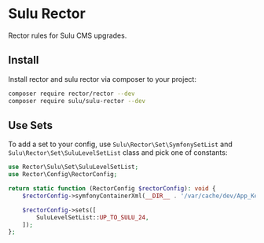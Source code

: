 # Sulu Rector

Rector rules for Sulu CMS upgrades.

## Install

Install rector and sulu rector via composer to your project:

```bash
composer require rector/rector --dev
composer require sulu/sulu-rector --dev
```

## Use Sets

To add a set to your config, use `Sulu\Rector\Set\SymfonySetList` and `Sulu\Rector\Set\SuluLevelSetList`
class and pick one of constants:

```php
use Rector\Sulu\Set\SuluLevelSetList;
use Rector\Config\RectorConfig;

return static function (RectorConfig $rectorConfig): void {
    $rectorConfig->symfonyContainerXml(__DIR__ . '/var/cache/dev/App_KernelDevDebugContainer.xml');

    $rectorConfig->sets([
        SuluLevelSetList::UP_TO_SULU_24,
    ]);
};
```

